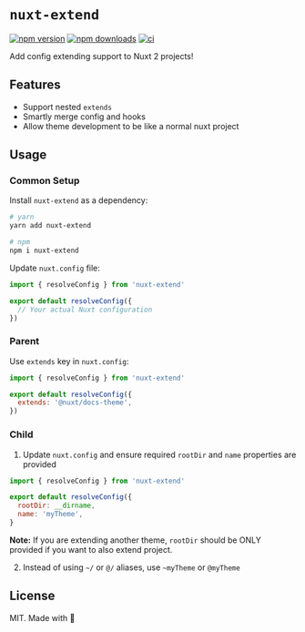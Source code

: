 # `nuxt-extend`

[![npm version][npm-v-src]][npm-v-href]
[![npm downloads][npm-d-src]][npm-d-href]
[![ci][ci-src]][ci-href]

Add config extending support to Nuxt 2 projects!

## Features

- Support nested `extends`
- Smartly merge config and hooks
- Allow theme development to be like a normal nuxt project

## Usage

### Common Setup

Install `nuxt-extend` as a dependency:

```sh
# yarn
yarn add nuxt-extend

# npm
npm i nuxt-extend
```

Update `nuxt.config` file:

```js
import { resolveConfig } from 'nuxt-extend'

export default resolveConfig({
  // Your actual Nuxt configuration
})
```

### Parent

Use `extends` key in `nuxt.config`:

```js
import { resolveConfig } from 'nuxt-extend'

export default resolveConfig({
  extends: '@nuxt/docs-theme',
})
```

### Child

1. Update `nuxt.config` and ensure required `rootDir` and `name` properties are provided

```js
import { resolveConfig } from 'nuxt-extend'

export default resolveConfig({
  rootDir: __dirname,
  name: 'myTheme',
}
```

**Note:** If you are extending another theme, `rootDir` should be ONLY provided if you want to also extend project.

2. Instead of using `~/` or `@/` aliases, use `~myTheme` or `@myTheme`

## License

MIT. Made with 💖

<!-- Refs -->
[npm-v-src]: https://img.shields.io/npm/v/nuxt-extend?style=flat-square
[npm-v-href]: https://npmjs.com/package/nuxt-extend

[npm-d-src]: https://img.shields.io/npm/dm/nuxt-extend?style=flat-square
[npm-d-href]: https://npmjs.com/package/nuxt-extend

[ci-src]: https://img.shields.io/github/workflow/status/nuxt-community/nuxt-extend/ci/master?style=flat-square
[ci-href]: https://github.com/nuxt-community/nuxt-extend/actions?query=workflow%3Aci
